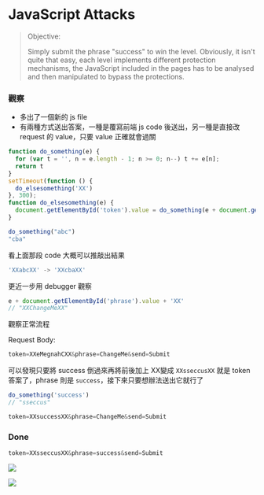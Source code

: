 # JavaScript Attacks

> Objective:
>
>
> Simply submit the phrase "success" to win the level. Obviously, it
> isn't quite that easy, each level implements different protection
> mechanisms, the JavaScript included in the pages has to be analysed and
> then manipulated to bypass the protections.
>

### 觀察

- 多出了一個新的 js file
- 有兩種方式送出答案，一種是覆寫前端 js code 後送出，另一種是直接改 request 的 value，只要 value 正確就會過關

```jsx
function do_something(e) {
  for (var t = '', n = e.length - 1; n >= 0; n--) t += e[n];
  return t
}
setTimeout(function () {
  do_elsesomething('XX')
}, 300);
function do_elsesomething(e) {
  document.getElementById('token').value = do_something(e + document.getElementById('phrase').value + 'XX')
}
```

```jsx
do_something("abc")
"cba"
```

看上面那段 code 大概可以推敲出結果

```jsx
'XXabcXX' -> 'XXcbaXX'
```

更近一步用 debugger 觀察

```jsx
e + document.getElementById('phrase').value + 'XX'
// "XXChangeMeXX"
```
觀察正常流程

Request Body:

```jsx
token=XXeMegnahCXX&phrase=ChangeMe&send=Submit
```

可以發現只要將 success 倒過來再將前後加上 XX變成 `XXsseccusXX` 就是 token 答案了，phrase 則是 `success`，接下來只要想辦法送出它就行了
```jsx
do_something('success')
// "sseccus"
```

```jsx
token=XXsuccessXX&phrase=ChangeMe&send=Submit
```

### Done

```jsx
token=XXsseccusXX&phrase=success&send=Submit
```
![](https://s3.us-west-2.amazonaws.com/secure.notion-static.com/09f543ed-ba9f-43e7-a52e-e74db11fbedb/Untitled.png?X-Amz-Algorithm=AWS4-HMAC-SHA256&X-Amz-Content-Sha256=UNSIGNED-PAYLOAD&X-Amz-Credential=AKIAT73L2G45EIPT3X45%2F20220216%2Fus-west-2%2Fs3%2Faws4_request&X-Amz-Date=20220216T125638Z&X-Amz-Expires=86400&X-Amz-Signature=d8720bfadcdfc82cc221c6aedba08321c4a945e55345d576d79c06fdca7add4e&X-Amz-SignedHeaders=host&response-content-disposition=filename%20%3D%22Untitled.png%22&x-id=GetObject)

![](https://s3.us-west-2.amazonaws.com/secure.notion-static.com/c15be5b1-3c6e-477c-9c1d-a53a989352d0/Untitled.png?X-Amz-Algorithm=AWS4-HMAC-SHA256&X-Amz-Content-Sha256=UNSIGNED-PAYLOAD&X-Amz-Credential=AKIAT73L2G45EIPT3X45%2F20220216%2Fus-west-2%2Fs3%2Faws4_request&X-Amz-Date=20220216T125653Z&X-Amz-Expires=86400&X-Amz-Signature=29dda37f5a82f31a41a7656502255ed1c1f4bf21af6b7037724b5e54339faeea&X-Amz-SignedHeaders=host&response-content-disposition=filename%20%3D%22Untitled.png%22&x-id=GetObject)

